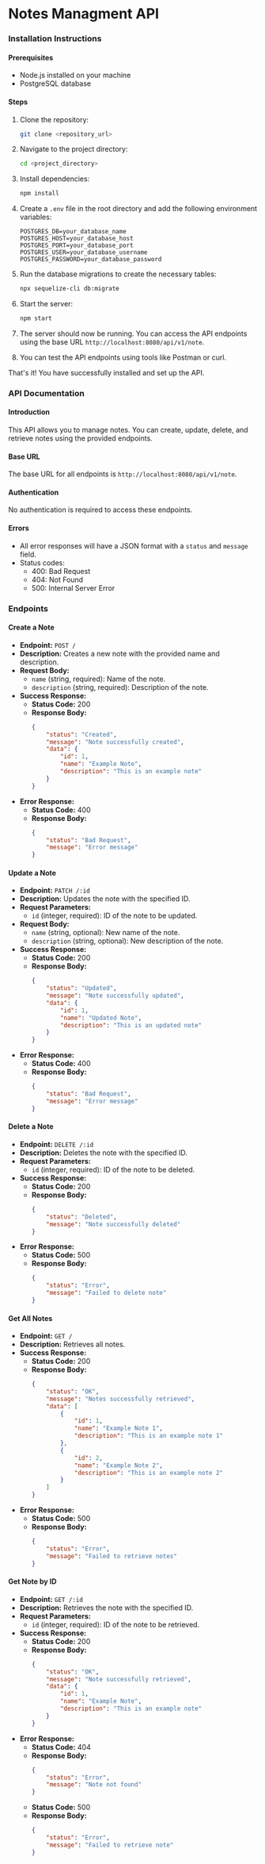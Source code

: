 # Notes Managment API

### Installation Instructions

#### Prerequisites
- Node.js installed on your machine
- PostgreSQL database

#### Steps
1. Clone the repository:
   ```bash
   git clone <repository_url>
   ```

2. Navigate to the project directory:
   ```bash
   cd <project_directory>
   ```

3. Install dependencies:
   ```bash
   npm install
   ```

4. Create a `.env` file in the root directory and add the following environment variables:
   ```
   POSTGRES_DB=your_database_name
   POSTGRES_HOST=your_database_host
   POSTGRES_PORT=your_database_port
   POSTGRES_USER=your_database_username
   POSTGRES_PASSWORD=your_database_password
   ```

5. Run the database migrations to create the necessary tables:
   ```bash
   npx sequelize-cli db:migrate
   ```

6. Start the server:
   ```bash
   npm start
   ```

7. The server should now be running. You can access the API endpoints using the base URL `http://localhost:8080/api/v1/note`.

8. You can test the API endpoints using tools like Postman or curl.

That's it! You have successfully installed and set up the API.

### API Documentation

#### Introduction
This API allows you to manage notes. You can create, update, delete, and retrieve notes using the provided endpoints.

#### Base URL
The base URL for all endpoints is `http://localhost:8080/api/v1/note`.

#### Authentication
No authentication is required to access these endpoints.

#### Errors
- All error responses will have a JSON format with a `status` and `message` field.
- Status codes:
  - 400: Bad Request
  - 404: Not Found
  - 500: Internal Server Error

### Endpoints

#### Create a Note
- **Endpoint:** `POST /`
- **Description:** Creates a new note with the provided name and description.
- **Request Body:**
  - `name` (string, required): Name of the note.
  - `description` (string, required): Description of the note.
- **Success Response:**
  - **Status Code:** 200
  - **Response Body:**
    ```json
    {
        "status": "Created",
        "message": "Note successfully created",
        "data": {
            "id": 1,
            "name": "Example Note",
            "description": "This is an example note"
        }
    }
    ```
- **Error Response:** 
  - **Status Code:** 400
  - **Response Body:** 
    ```json
    {
        "status": "Bad Request",
        "message": "Error message"
    }
    ```

#### Update a Note
- **Endpoint:** `PATCH /:id`
- **Description:** Updates the note with the specified ID.
- **Request Parameters:** 
  - `id` (integer, required): ID of the note to be updated.
- **Request Body:**
  - `name` (string, optional): New name of the note.
  - `description` (string, optional): New description of the note.
- **Success Response:**
  - **Status Code:** 200
  - **Response Body:**
    ```json
    {
        "status": "Updated",
        "message": "Note successfully updated",
        "data": {
            "id": 1,
            "name": "Updated Note",
            "description": "This is an updated note"
        }
    }
    ```
- **Error Response:** 
  - **Status Code:** 400
  - **Response Body:** 
    ```json
    {
        "status": "Bad Request",
        "message": "Error message"
    }
    ```

#### Delete a Note
- **Endpoint:** `DELETE /:id`
- **Description:** Deletes the note with the specified ID.
- **Request Parameters:** 
  - `id` (integer, required): ID of the note to be deleted.
- **Success Response:**
  - **Status Code:** 200
  - **Response Body:**
    ```json
    {
        "status": "Deleted",
        "message": "Note successfully deleted"
    }
    ```
- **Error Response:** 
  - **Status Code:** 500
  - **Response Body:** 
    ```json
    {
        "status": "Error",
        "message": "Failed to delete note"
    }
    ```

#### Get All Notes
- **Endpoint:** `GET /`
- **Description:** Retrieves all notes.
- **Success Response:**
  - **Status Code:** 200
  - **Response Body:**
    ```json
    {
        "status": "OK",
        "message": "Notes successfully retrieved",
        "data": [
            {
                "id": 1,
                "name": "Example Note 1",
                "description": "This is an example note 1"
            },
            {
                "id": 2,
                "name": "Example Note 2",
                "description": "This is an example note 2"
            }
        ]
    }
    ```
- **Error Response:** 
  - **Status Code:** 500
  - **Response Body:** 
    ```json
    {
        "status": "Error",
        "message": "Failed to retrieve notes"
    }
    ```

#### Get Note by ID
- **Endpoint:** `GET /:id`
- **Description:** Retrieves the note with the specified ID.
- **Request Parameters:** 
  - `id` (integer, required): ID of the note to be retrieved.
- **Success Response:**
  - **Status Code:** 200
  - **Response Body:**
    ```json
    {
        "status": "OK",
        "message": "Note successfully retrieved",
        "data": {
            "id": 1,
            "name": "Example Note",
            "description": "This is an example note"
        }
    }
    ```
- **Error Response:** 
  - **Status Code:** 404
  - **Response Body:** 
    ```json
    {
        "status": "Error",
        "message": "Note not found"
    }
    ```
  - **Status Code:** 500
  - **Response Body:** 
    ```json
    {
        "status": "Error",
        "message": "Failed to retrieve note"
    }
    ```